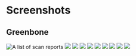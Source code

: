 # Screenshots

## Greenbone

![A list of scan reports](Images/Screenshots/greenbone_report_list.png)
![](Images/Screenshots/greenbone_oses.png)
![](Images/Screenshots/greenbone_report_list.png)
![](Images/Screenshots/greenbone_scan_dashboard.png)
![](Images/Screenshots/greenbone_scan_hosts.png)
![](Images/Screenshots/greenbone_scan_oses.png)
![](Images/Screenshots/greenbone_scan_results.png)
![](Images/Screenshots/wazuh_failed_login_dashboard.png)
![](Images/Screenshots/wazuh_failed_login_graph.png)
![](Images/Screenshots/wazuh_failed_login.png)

